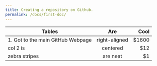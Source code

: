 ```yaml
---
title: Creating a repository on Github.
permalink: /docs/first-doc/
---
```




| Tables        | Are           | Cool  |
| ------------- |:-------------:| -----:|
| 1. Got to the main GitHub Webpage            | right-aligned | $1600 |
| col 2 is      | centered      |   $12 |
| zebra stripes | are neat      |    $1 |